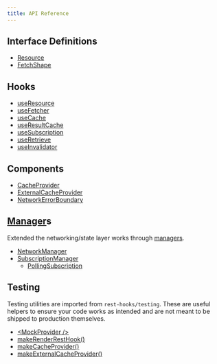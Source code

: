 ```yaml
---
title: API Reference
---
```


## Interface Definitions
- [Resource](Resource.md)
- [FetchShape](FetchShape.md)

## Hooks
- [useResource](useResource.md)
- [useFetcher](useFetcher.md)
- [useCache](useCache.md)
- [useResultCache](useResultCache.md)
- [useSubscription](useSubscription.md)
- [useRetrieve](useRetrieve.md)
- [useInvalidator](useInvalidator.md)

## Components
- [CacheProvider](CacheProvider.md)
- [ExternalCacheProvider](ExternalCacheProvider.md)
- [NetworkErrorBoundary](NetworkErrorBoundary.md)

## [Manager](Manager.md)s

Extended the networking/state layer works through [managers](Manager.md).

- [NetworkManager](NetworkManager.md)
- [SubscriptionManager](SubscriptionManager.md)
  - [PollingSubscription](PollingSubscription.md)

## Testing

Testing utilities are imported from `rest-hooks/testing`. These are useful
helpers to ensure your code works as intended and are not meant to be shipped
to production themselves.

- [\<MockProvider />](MockProvider)
- [makeRenderRestHook()](makeRenderRestHook)
- [makeCacheProvider()](makeCacheProvider)
- [makeExternalCacheProvider()](makeExternalCacheProvider)

